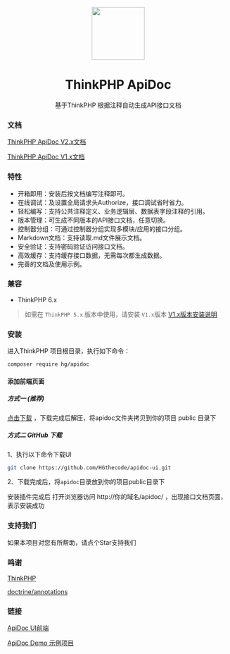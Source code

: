 <p align="center">
  <a href="#">
    <img width="120" src="https://apidoc.demo.hg-code.com/images/logo.png">
  </a>
</p>

<h1 align="center">
  <a target="_blank">ThinkPHP ApiDoc</a>
</h1>

<div align="center">

基于ThinkPHP 根据注释自动生成API接口文档

</div>


### 文档
<a href="https://hgthecode.github.io/thinkphp-apidoc/">ThinkPHP ApiDoc V2.x文档</a>

<a href="https://hgthecode.github.io/thinkphp-apidoc/v1/">ThinkPHP ApiDoc V1.x文档</a>

### 特性

- 开箱即用：安装后按文档编写注释即可。
- 在线调试：及设置全局请求头Authorize，接口调试省时省力。
- 轻松编写：支持公共注释定义、业务逻辑层、数据表字段注释的引用。
- 版本管理：可生成不同版本的API接口文档，任意切换。
- 控制器分组：可通过控制器分组实现多模块/应用的接口分组。
- Markdown文档：支持读取.md文件展示文档。
- 安全验证：支持密码验证访问接口文档。
- 高效缓存：支持缓存接口数据，无需每次都生成数据。
- 完善的文档及使用示例。

### 兼容

- ThinkPHP 6.x 

> 如需在 `ThinkPHP 5.x` 版本中使用，请安装 `V1.x`版本 [V1.x版本安装说明](https://hgthecode.github.io/thinkphp-apidoc/v1/install/)

### 安装
进入ThinkPHP 项目根目录，执行如下命令：
```sh
composer require hg/apidoc
```

#### 添加前端页面

##### 方式一 (推荐)

[点击下载](https://apidoc.demo.hg-code.com/download/apidoc.zip) ，下载完成后解压，将apidoc文件夹拷贝到你的项目 public 目录下

##### 方式二 GitHub 下载
 1、执行以下命令下载UI
```sh
git clone https://github.com/HGthecode/apidoc-ui.git
```
 2、下载完成后，将`apidoc`目录放到你的项目public目录下

安装插件完成后 打开浏览器访问   http://你的域名/apidoc/ ，出现接口文档页面，表示安装成功


### 支持我们
如果本项目对您有所帮助，请点个Star支持我们

### 鸣谢
[ThinkPHP](http://www.thinkphp.cn/) 

[doctrine/annotations](https://github.com/doctrine/annotations) 


### 链接
 <a href="https://github.com/HGthecode/apidoc-ui" target="_blank">ApiDoc UI前端</a>
 
 <a href="https://github.com/HGthecode/thinkphp-apidoc-demo" target="_blank">ApiDoc Demo 示例项目</a>
